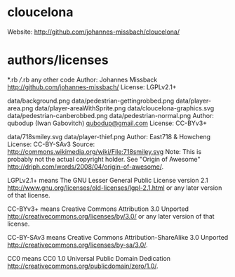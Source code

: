 cloucelona
==========

Website: http://github.com/johannes-missbach/cloucelona/

authors/licenses
=======

*.rb
*/*.rb
any other code
  Author: Johannes Missback <http://github.com/johannes-missbach/>
  License: LGPLv2.1+

data/background.png
data/pedestrian-gettingrobbed.png
data/player-area.png
data/player-areaWithSprite.png
data/cloucelona-graphics.svg
data/pedestrian-canberobbed.png
data/pedestrian-normal.png
  Author: qubodup (Iwan Gabovitch) <qubodup@gmail.com>
  License: CC-BYv3+

data/718smiley.svg
data/player-thief.png
  Author: East718 & Howcheng
  License: CC-BY-SAv3
  Source: http://commons.wikimedia.org/wiki/File:718smiley.svg
  Note: This is probably not the actual copyright holder. See "Origin of Awesome" <http://driph.com/words/2008/04/origin-of-awesome/>.

LGPLv2.1+ means The GNU Lesser General Public License version 2.1 <http://www.gnu.org/licenses/old-licenses/lgpl-2.1.html> or any later version of that license.

CC-BYv3+ means Creative Commons Attribution 3.0 Unported <http://creativecommons.org/licenses/by/3.0/> or any later version of that license.

CC-BY-SAv3 means Creative Commons Attribution-ShareAlike 3.0 Unported <http://creativecommons.org/licenses/by-sa/3.0/>.

CC0 means CC0 1.0 Universal Public Domain Dedication <http://creativecommons.org/publicdomain/zero/1.0/>.
